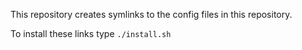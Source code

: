 This repository creates symlinks to the config files in this repository.

To install these links type `./install.sh`
